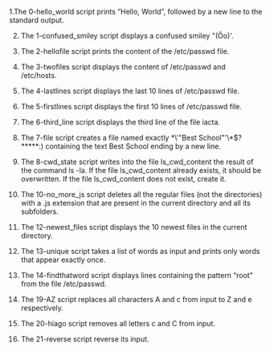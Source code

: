 1.The 0-hello_world script prints “Hello, World”, followed by a new line to the standard output.

2. The 1-confused_smiley script displays a confused smiley "(Ôo)'.

3. The 2-hellofile script prints the content of the /etc/passwd file.

4. The 3-twofiles script displays the content of /etc/passwd and /etc/hosts.

5. The 4-lastlines script displays the last 10 lines of /etc/passwd file.

6. The 5-firstlines script displays the first 10 lines of /etc/passwd file.

7. The 6-third_line script displays the third line of the file iacta.

8. The 7-file script creates a file named exactly \*\\'"Best School"\'\\*$\?\*\*\*\*\*:) containing the text Best School ending by a new line.

9. The 8-cwd_state script writes into the file ls_cwd_content the result of the command ls -la. If the file ls_cwd_content already exists, it should be overwritten. If the file ls_cwd_content does not exist, create it.

11. The 10-no_more_js script deletes all the regular files (not the directories) with a .js extension that are present in the current directory and all its subfolders.

13. The 12-newest_files script displays the 10 newest files in the current directory.

14. The 13-unique script takes a list of words as input and prints only words that appear exactly once.

15. The 14-findthatword script displays lines containing the pattern “root” from the file /etc/passwd.

20. The 19-AZ script replaces all characters A and c from input to Z and e respectively.

21. The 20-hiago script removes all letters c and C from input.

22. The 21-reverse script reverse its input.